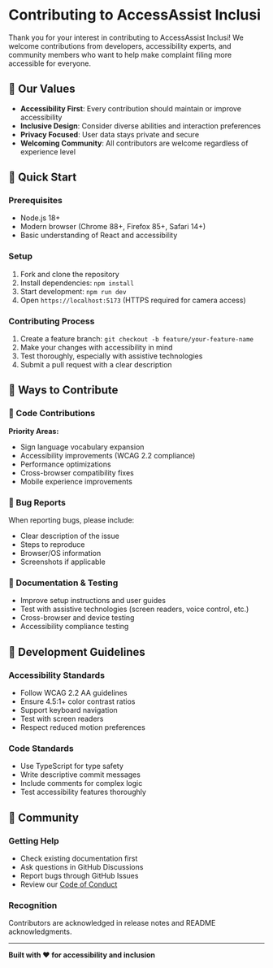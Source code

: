 # Contributing to AccessAssist Inclusi

Thank you for your interest in contributing to AccessAssist Inclusi! We welcome contributions from developers, accessibility experts, and community members who want to help make complaint filing more accessible for everyone.

## 🌟 Our Values

- **Accessibility First**: Every contribution should maintain or improve accessibility
- **Inclusive Design**: Consider diverse abilities and interaction preferences  
- **Privacy Focused**: User data stays private and secure
- **Welcoming Community**: All contributors are welcome regardless of experience level

## 🚀 Quick Start

### Prerequisites
- Node.js 18+
- Modern browser (Chrome 88+, Firefox 85+, Safari 14+)
- Basic understanding of React and accessibility

### Setup
1. Fork and clone the repository
2. Install dependencies: `npm install`
3. Start development: `npm run dev`
4. Open `https://localhost:5173` (HTTPS required for camera access)

### Contributing Process
1. Create a feature branch: `git checkout -b feature/your-feature-name`
2. Make your changes with accessibility in mind
3. Test thoroughly, especially with assistive technologies
4. Submit a pull request with a clear description

## 🎯 Ways to Contribute

### 🔧 Code Contributions
**Priority Areas:**
- Sign language vocabulary expansion
- Accessibility improvements (WCAG 2.2 compliance)
- Performance optimizations
- Cross-browser compatibility fixes
- Mobile experience improvements

### 🐛 Bug Reports
When reporting bugs, please include:
- Clear description of the issue
- Steps to reproduce
- Browser/OS information
- Screenshots if applicable

### 📝 Documentation & Testing
- Improve setup instructions and user guides
- Test with assistive technologies (screen readers, voice control, etc.)
- Cross-browser and device testing
- Accessibility compliance testing

## 🎨 Development Guidelines

### Accessibility Standards
- Follow WCAG 2.2 AA guidelines
- Ensure 4.5:1+ color contrast ratios
- Support keyboard navigation
- Test with screen readers
- Respect reduced motion preferences

### Code Standards
- Use TypeScript for type safety
- Write descriptive commit messages
- Include comments for complex logic
- Test accessibility features thoroughly

## 🤝 Community

### Getting Help
- Check existing documentation first
- Ask questions in GitHub Discussions
- Report bugs through GitHub Issues
- Review our [Code of Conduct](CODE_OF_CONDUCT.md)

### Recognition
Contributors are acknowledged in release notes and README acknowledgments.

---

**Built with ❤️ for accessibility and inclusion**